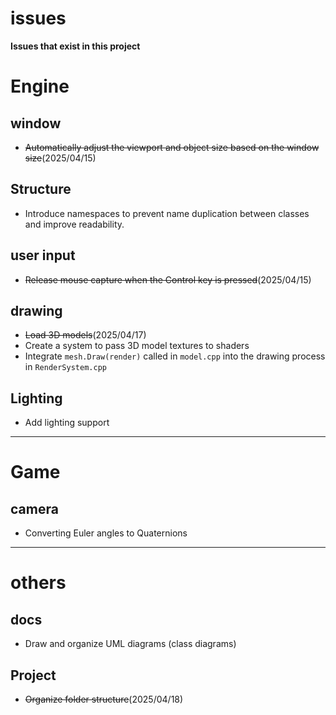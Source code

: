 # issues
**Issues that exist in this project**

# **Engine**

## **window**
* ~~Automatically adjust the viewport and object size based on the window size~~(2025/04/15)

## **Structure**
* Introduce namespaces to prevent name duplication between classes and improve readability.


## **user input**
* ~~Release mouse capture when the Control key is pressed~~(2025/04/15)



## **drawing**
* ~~Load 3D models~~(2025/04/17)
* Create a system to pass 3D model textures to shaders
* Integrate `mesh.Draw(render)` called in `model.cpp` into the drawing process in `RenderSystem.cpp`


## **Lighting**
* Add lighting support


---

# **Game**

## **camera**
* Converting Euler angles to Quaternions

---

# **others**

## **docs**
* Draw and organize UML diagrams (class diagrams)

## **Project**
* ~~Organize folder structure~~(2025/04/18)

